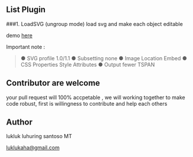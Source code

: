 ## List Plugin
###1. LoadSVG (ungroup mode) 
load svg and make each object editable

demo [here](http://jsfiddle.net/lukluk/8yzV9/2/)

Important note :

> ● SVG profile 1.0/1.1
> ● Subsetting none
> ● Image Location Embed
> ● CSS Properties Style Attributes
> ● Output fewer TSPAN

## Contributor are welcome 
your pull request will 100% accpetable , we will working together to make code robust, first is willingness to contribute and help each others

## Author
lukluk luhuring santoso MT

luklukaha@gmail.com

